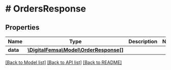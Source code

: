 # # OrdersResponse

## Properties

Name | Type | Description | Notes
------------ | ------------- | ------------- | -------------
**data** | [**\DigitalFemsa\Model\OrderResponse[]**](OrderResponse.md) |  |

[[Back to Model list]](../../README.md#models) [[Back to API list]](../../README.md#endpoints) [[Back to README]](../../README.md)
